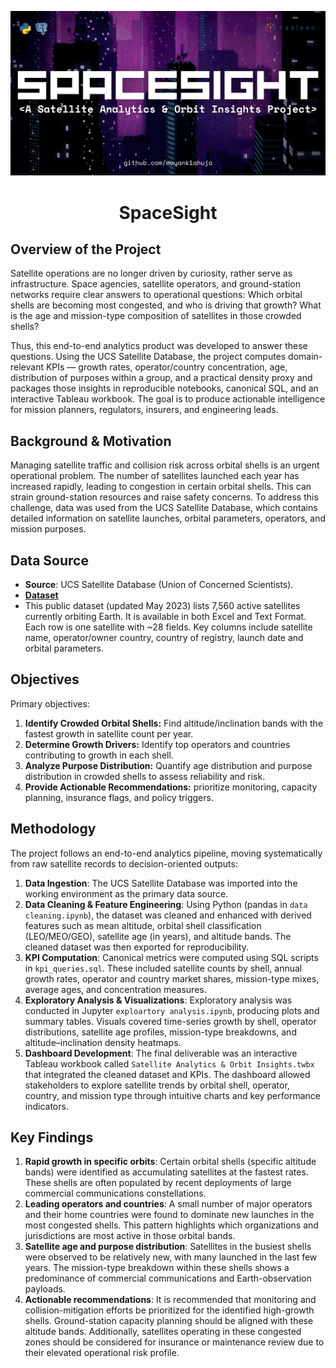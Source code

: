 ![](https://github.com/mayank1ahuja/SpaceSight/blob/0699bc36a5a56e3a9d8bc85222a7d98880b518c2/images/header.png)
<h1 align = "center"> SpaceSight </h1>

## **Overview of the Project**

Satellite operations are no longer driven by curiosity, rather serve as infrastructure. Space agencies, satellite operators, and ground-station networks require clear answers to operational questions: Which orbital shells are becoming most congested, and who is driving that growth? What is the age and mission-type composition of satellites in those crowded shells?

Thus, this end-to-end analytics product was developed to answer these questions. Using the UCS Satellite Database, the project computes domain-relevant KPIs — growth rates, operator/country concentration, age, distribution of purposes within a group, and a practical density proxy and packages those insights in reproducible notebooks, canonical SQL, and an interactive Tableau workbook. The goal is to produce actionable intelligence for mission planners, regulators, insurers, and engineering leads.

## Background & Motivation
Managing satellite traffic and collision risk across orbital shells is an urgent operational problem. The number of satellites launched each year has increased rapidly, leading to congestion in certain orbital shells. This can strain ground-station resources and raise safety concerns. To address this challenge, data was used from the UCS Satellite Database, which contains detailed information on satellite launches, orbital parameters, operators, and mission purposes.

## Data Source
* **Source**: UCS Satellite Database (Union of Concerned Scientists).
* [**Dataset**](https://www.ucs.org/resources/satellite-database#:~:text=In,purpose%2C%20and%20other%20operational%20details)
* This public dataset (updated May 2023) lists 7,560 active satellites currently orbiting Earth. It is available in both Excel and Text Format. Each row is one satellite with ~28 fields. Key columns include satellite name, operator/owner country, country of registry, launch date and orbital parameters.

## Objectives
Primary objectives:
1. **Identify Crowded Orbital Shells:** Find altitude/inclination bands with the fastest growth in satellite count per year.
2. **Determine Growth Drivers:** Identify top operators and countries contributing to growth in each shell.
3. **Analyze Purpose Distribution:** Quantify age distribution and purpose distribution in crowded shells to assess reliability and risk.
4. **Provide Actionable Recommendations:** prioritize monitoring, capacity planning, insurance flags, and policy triggers.

## Methodology
The project follows an end-to-end analytics pipeline, moving systematically from raw satellite records to decision-oriented outputs:
1. **Data Ingestion**: The UCS Satellite Database was imported into the working environment as the primary data source.
2. **Data Cleaning & Feature Engineering**: Using Python (pandas in ```data cleaning.ipynb```), the dataset was cleaned and enhanced with derived features such as mean altitude, orbital shell classification (LEO/MEO/GEO), satellite age (in years), and altitude bands. The cleaned dataset was then exported for reproducibility.
3. **KPI Computation**: Canonical metrics were computed using SQL scripts in ```kpi_queries.sql```. These included satellite counts by shell, annual growth rates, operator and country market shares, mission-type mixes, average ages, and concentration measures.
4. **Exploratory Analysis & Visualizations**: Exploratory analysis was conducted in Jupyter ```exploartory analysis.ipynb```, producing plots and summary tables. Visuals covered time-series growth by shell, operator distributions, satellite age profiles, mission-type breakdowns, and altitude–inclination density heatmaps.
5. **Dashboard Development**: The final deliverable was an interactive Tableau workbook called ```Satellite Analytics & Orbit Insights.twbx``` that integrated the cleaned dataset and KPIs. The dashboard allowed stakeholders to explore satellite trends by orbital shell, operator, country, and mission type through intuitive charts and key performance indicators.

## Key Findings
1. **Rapid growth in specific orbits**:  Certain orbital shells (specific altitude bands) were identified as accumulating satellites at the fastest rates. These shells are often populated by recent deployments of large commercial communications constellations.
2. **Leading operators and countries**: A small number of major operators and their home countries were found to dominate new launches in the most congested shells. This pattern highlights which organizations and jurisdictions are most active in those orbital bands.
3. **Satellite age and purpose distribution**: Satellites in the busiest shells were observed to be relatively new, with many launched in the last few years. The mission-type breakdown within these shells shows a predominance of commercial communications and Earth-observation payloads.
4. **Actionable recommendations**: It is recommended that monitoring and collision-mitigation efforts be prioritized for the identified high-growth shells. Ground-station capacity planning should be aligned with these altitude bands. Additionally, satellites operating in these congested zones should be considered for insurance or maintenance review due to their elevated operational risk profile.
